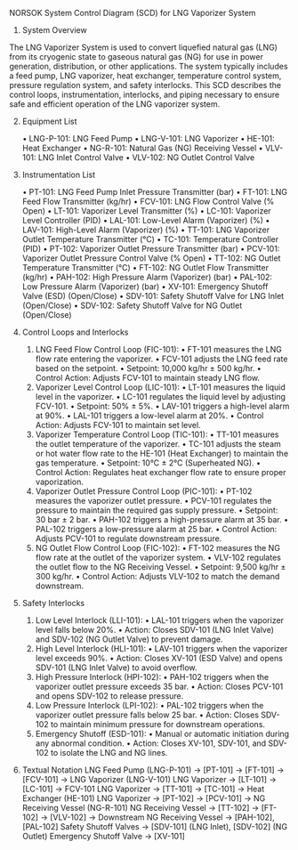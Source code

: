 NORSOK System Control Diagram (SCD) for LNG Vaporizer System

1. System Overview

The LNG Vaporizer System is used to convert liquefied natural gas (LNG) from its cryogenic state to gaseous natural gas (NG) for use in power generation, distribution, or other applications. The system typically includes a feed pump, LNG vaporizer, heat exchanger, temperature control system, pressure regulation system, and safety interlocks. This SCD describes the control loops, instrumentation, interlocks, and piping necessary to ensure safe and efficient operation of the LNG vaporizer system.

2. Equipment List

	•	LNG-P-101: LNG Feed Pump
	•	LNG-V-101: LNG Vaporizer
	•	HE-101: Heat Exchanger
	•	NG-R-101: Natural Gas (NG) Receiving Vessel
	•	VLV-101: LNG Inlet Control Valve
	•	VLV-102: NG Outlet Control Valve

3. Instrumentation List

	•	PT-101: LNG Feed Pump Inlet Pressure Transmitter (bar)
	•	FT-101: LNG Feed Flow Transmitter (kg/hr)
	•	FCV-101: LNG Flow Control Valve (% Open)
	•	LT-101: Vaporizer Level Transmitter (%)
	•	LC-101: Vaporizer Level Controller (PID)
	•	LAL-101: Low-Level Alarm (Vaporizer) (%)
	•	LAV-101: High-Level Alarm (Vaporizer) (%)
	•	TT-101: LNG Vaporizer Outlet Temperature Transmitter (°C)
	•	TC-101: Temperature Controller (PID)
	•	PT-102: Vaporizer Outlet Pressure Transmitter (bar)
	•	PCV-101: Vaporizer Outlet Pressure Control Valve (% Open)
	•	TT-102: NG Outlet Temperature Transmitter (°C)
	•	FT-102: NG Outlet Flow Transmitter (kg/hr)
	•	PAH-102: High Pressure Alarm (Vaporizer) (bar)
	•	PAL-102: Low Pressure Alarm (Vaporizer) (bar)
	•	XV-101: Emergency Shutoff Valve (ESD) (Open/Close)
	•	SDV-101: Safety Shutoff Valve for LNG Inlet (Open/Close)
	•	SDV-102: Safety Shutoff Valve for NG Outlet (Open/Close)

4. Control Loops and Interlocks

	1.	LNG Feed Flow Control Loop (FIC-101):
	•	FT-101 measures the LNG flow rate entering the vaporizer.
	•	FCV-101 adjusts the LNG feed rate based on the setpoint.
	•	Setpoint: 10,000 kg/hr ± 500 kg/hr.
	•	Control Action: Adjusts FCV-101 to maintain steady LNG flow.
	2.	Vaporizer Level Control Loop (LIC-101):
	•	LT-101 measures the liquid level in the vaporizer.
	•	LC-101 regulates the liquid level by adjusting FCV-101.
	•	Setpoint: 50% ± 5%.
	•	LAV-101 triggers a high-level alarm at 90%.
	•	LAL-101 triggers a low-level alarm at 20%.
	•	Control Action: Adjusts FCV-101 to maintain set level.
	3.	Vaporizer Temperature Control Loop (TIC-101):
	•	TT-101 measures the outlet temperature of the vaporizer.
	•	TC-101 adjusts the steam or hot water flow rate to the HE-101 (Heat Exchanger) to maintain the gas temperature.
	•	Setpoint: 10°C ± 2°C (Superheated NG).
	•	Control Action: Regulates heat exchanger flow rate to ensure proper vaporization.
	4.	Vaporizer Outlet Pressure Control Loop (PIC-101):
	•	PT-102 measures the vaporizer outlet pressure.
	•	PCV-101 regulates the pressure to maintain the required gas supply pressure.
	•	Setpoint: 30 bar ± 2 bar.
	•	PAH-102 triggers a high-pressure alarm at 35 bar.
	•	PAL-102 triggers a low-pressure alarm at 25 bar.
	•	Control Action: Adjusts PCV-101 to regulate downstream pressure.
	5.	NG Outlet Flow Control Loop (FIC-102):
	•	FT-102 measures the NG flow rate at the outlet of the vaporizer system.
	•	VLV-102 regulates the outlet flow to the NG Receiving Vessel.
	•	Setpoint: 9,500 kg/hr ± 300 kg/hr.
	•	Control Action: Adjusts VLV-102 to match the demand downstream.

5. Safety Interlocks

	1.	Low Level Interlock (LLI-101):
	•	LAL-101 triggers when the vaporizer level falls below 20%.
	•	Action: Closes SDV-101 (LNG Inlet Valve) and SDV-102 (NG Outlet Valve) to prevent damage.
	2.	High Level Interlock (HLI-101):
	•	LAV-101 triggers when the vaporizer level exceeds 90%.
	•	Action: Closes XV-101 (ESD Valve) and opens SDV-101 (LNG Inlet Valve) to avoid overflow.
	3.	High Pressure Interlock (HPI-102):
	•	PAH-102 triggers when the vaporizer outlet pressure exceeds 35 bar.
	•	Action: Closes PCV-101 and opens SDV-102 to release pressure.
	4.	Low Pressure Interlock (LPI-102):
	•	PAL-102 triggers when the vaporizer outlet pressure falls below 25 bar.
	•	Action: Closes SDV-102 to maintain minimum pressure for downstream operations.
	5.	Emergency Shutoff (ESD-101):
	•	Manual or automatic initiation during any abnormal condition.
	•	Action: Closes XV-101, SDV-101, and SDV-102 to isolate the LNG and NG lines.

6. Textual Notation
LNG Feed Pump (LNG-P-101) -> [PT-101] -> [FT-101] -> [FCV-101] -> LNG Vaporizer (LNG-V-101)
LNG Vaporizer -> [LT-101] -> [LC-101] -> FCV-101
LNG Vaporizer -> [TT-101] -> [TC-101] -> Heat Exchanger (HE-101)
LNG Vaporizer -> [PT-102] -> [PCV-101] -> NG Receiving Vessel (NG-R-101)
NG Receiving Vessel -> [TT-102] -> [FT-102] -> [VLV-102] -> Downstream
NG Receiving Vessel -> [PAH-102], [PAL-102]
Safety Shutoff Valves -> [SDV-101] (LNG Inlet), [SDV-102] (NG Outlet)
Emergency Shutoff Valve -> [XV-101]
